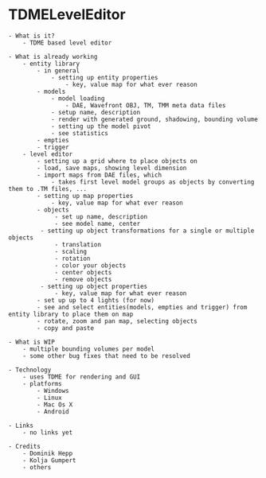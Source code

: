 TDMELevelEditor
===============

    - What is it?
        - TDME based level editor 

    - What is already working
        - entity library
            - in general
                - setting up entity properties
                    - key, value map for what ever reason
            - models
                - model loading
                    - DAE, Wavefront OBJ, TM, TMM meta data files
                - setup name, description
                - render with generated ground, shadowing, bounding volume
                - setting up the model pivot
                - see statistics
            - empties
            - trigger
        - level editor
            - setting up a grid where to place objects on
            - load, save maps, showing level dimension
            - import maps from DAE files, which
                - takes first level model groups as objects by converting them to .TM files, ...
            - setting up map properties
                - key, value map for what ever reason
            - objects
                 - set up name, description
                 - see model name, center
             - setting up object transformations for a single or multiple objects
                 - translation
                 - scaling
                 - rotation
                 - color your objects
                 - center objects
                 - remove objects
             - setting up object properties
                 - key, value map for what ever reason
            - set up up to 4 lights (for now)
            - see and select entities(models, empties and trigger) from entity library to place them on map
            - rotate, zoom and pan map, selecting objects
            - copy and paste

    - What is WIP
        - multiple bounding volumes per model
        - some other bug fixes that need to be resolved

    - Technology
        - uses TDME for rendering and GUI
        - platforms
            - Windows
            - Linux
            - Mac Os X
            - Android

    - Links
        - no links yet

    - Credits
        - Dominik Hepp
        - Kolja Gumpert
        - others
